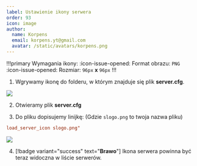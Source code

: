```yaml
---
label: Ustawienie ikony serwera
order: 93
icon: image
author:
  name: Korpens
  email: korpens.yt@gmail.com
  avatar: /static/avatars/korpens.png
---
```

!!!primary Wymagania ikony:
 :icon-issue-opened: Format obrazu: `PNG`<br>
 :icon-issue-opened: Rozmiar: `96px` **x** `96px`
</a>
!!!

1. Wgrywamy ikonę do folderu, w którym znajduje się plik **server.cfg**.


![](/static/fivem/ico1.png)


2. Otwieramy plik **server.cfg**

3. Do pliku dopisujemy linijkę: (Gdzie `slogo.png` to twoja nazwa pliku)<br>
```cfg
load_server_icon slogo.png"
```


![](/static/fivem/ico2.png)


4. [!badge variant="success" text="**Brawo**"] Ikona serwera powinna być teraz widoczna w liście serwerów.
